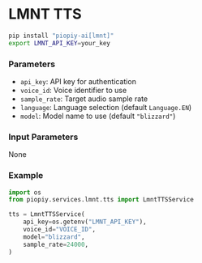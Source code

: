 # LMNT TTS

```bash
pip install "piopiy-ai[lmnt]"
export LMNT_API_KEY=your_key
```

### Parameters

- `api_key`: API key for authentication
- `voice_id`: Voice identifier to use
- `sample_rate`: Target audio sample rate
- `language`: Language selection (default `Language.EN`)
- `model`: Model name to use (default `"blizzard"`)

### Input Parameters

None

### Example

```python
import os
from piopiy.services.lmnt.tts import LmntTTSService

tts = LmntTTSService(
    api_key=os.getenv("LMNT_API_KEY"),
    voice_id="VOICE_ID",
    model="blizzard",
    sample_rate=24000,
)
```
